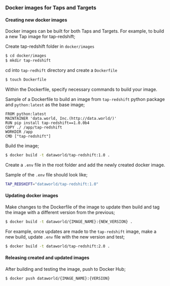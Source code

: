 ### Docker images for Taps and Targets

#### Creating new docker images

Docker images can be built for both Taps and Targets. For example, to build a new Tap image for tap-redshift;

Create tap-redshift folder in `docker/images`

```sh
$ cd docker/images
$ mkdir tap-redshift
```

cd into `tap-redhift` directory and create a `Dockerfile`

```sh
$ touch Dockerfile
```

Within the Dockerfile, specify necessary commands to build your image.

Sample of a Dockerfile to build an image from `tap-redshift` python package and `python:latest` as the base image;

```
FROM python:latest
MAINTAINER 'data.world, Inc.(http://data.world/)'
RUN pip install tap-redshift==1.0.0b4
COPY ./ /app/tap-redshift
WORKDIR /app
CMD ["tap-redshift"]
```

Build the image;

```sh
$ docker build -t dataworld/tap-redshift:1.0 .
```

Create a `.env` file in the root folder and add the newly created docker image.

Sample of the `.env` file should look like;

```sh
TAP_REDSHIFT="dataworld/tap-redshift:1.0"
```

#### Updating docker images

Make changes to the Dockerfile of the image to update then build and tag the image with a different version from the previous;

```sh
$ docker build -t dataworld/{IMAGE_NAME}:{NEW_VERSION} .
```

For example, once updates are made to the `tap-redshift` image, make a new build, update `.env` file with the new version and test;

```sh
$ docker build -t dataworld/tap-redshift:2.0 .
```

#### Releasing created and updated images

After building and testing the image, push to Docker Hub;

```sh
$ docker push dataworld/{IMAGE_NAME}:{VERSION}
```
